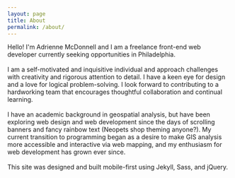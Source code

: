 ```yaml
---
layout: page
title: About
permalink: /about/
---
```


<div class="basicPage">
Hello!  I'm Adrienne McDonnell and I am a freelance front-end web developer currently seeking opportunities in Philadelphia.
<br /><br />
I am a self-motivated and inquisitive individual and approach challenges with creativity and rigorous attention to detail. I have a keen eye for design and a love for logical problem-solving. I look forward to contributing to a hardworking team that encourages thoughtful collaboration and continual learning. 
<br /><br />
I have an academic background in geospatial analysis, but have been exploring web design and web development since the days of scrolling banners and fancy rainbow text (Neopets shop theming anyone?).  My current transition to programming began as a desire to make GIS analysis more accessible and interactive via web mapping, and my enthusiasm for web development has grown ever since.
<br /><br />
This site was designed and built mobile-first using Jekyll, Sass, and jQuery.
</div>
 
<script src="//code.jquery.com/jquery-1.11.3.min.js"></script>
<script src="//code.jquery.com/jquery-migrate-1.2.1.min.js"></script>
<script src="https://cdnjs.cloudflare.com/ajax/libs/masonry/3.3.2/masonry.pkgd.min.js"></script>
<script src="https://cdnjs.cloudflare.com/ajax/libs/jquery.imagesloaded/3.2.0/imagesloaded.pkgd.min.js"></script>
<script src="/js/index.js"></script>

